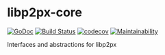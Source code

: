 # libp2px-core

[![GoDoc](https://godoc.org/github.com/RTradeLtd/libp2px-core?status.svg)](https://godoc.org/github.com/RTradeLtd/libp2px-core) [![Build Status](https://travis-ci.com/RTradeLtd/libp2px-core.svg?branch=master)](https://travis-ci.com/RTradeLtd/libp2px-core) [![codecov](https://codecov.io/gh/RTradeLtd/libp2px-core/branch/master/graph/badge.svg)](https://codecov.io/gh/RTradeLtd/libp2px-core) [![Maintainability](https://api.codeclimate.com/v1/badges/af7a42be39101c33c488/maintainability)](https://codeclimate.com/github/RTradeLtd/libp2px-core/maintainability)

Interfaces and abstractions for libp2px



